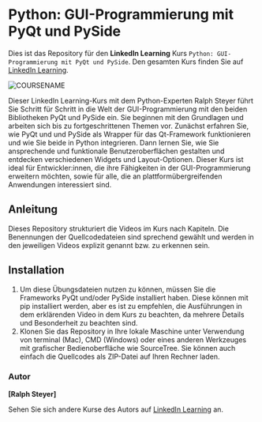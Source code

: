 # Python: GUI-Programmierung mit PyQt und PySide

Dies ist das Repository für den **LinkedIn Learning** Kurs `Python: GUI-Programmierung mit PyQt und PySide`. Den gesamten Kurs finden Sie auf [LinkedIn Learning][lil-course-url].

![COURSENAME][lil-thumbnail-url] 

Dieser LinkedIn Learning-Kurs mit dem Python-Experten Ralph Steyer führt Sie Schritt für Schritt in die Welt der GUI-Programmierung mit den beiden Bibliotheken PyQt und PySide ein. Sie beginnen mit den Grundlagen und arbeiten sich bis zu fortgeschrittenen Themen vor. Zunächst erfahren Sie, wie PyQt und und PySide als Wrapper für das Qt-Framework funktionieren und wie Sie beide in Python integrieren. Dann lernen Sie, wie Sie ansprechende und funktionale Benutzeroberflächen gestalten und entdecken verschiedenen Widgets und Layout-Optionen. Dieser Kurs ist ideal für Entwickler:innen, die ihre Fähigkeiten in der GUI-Programmierung erweitern möchten, sowie für alle, die an plattformübergreifenden Anwendungen interessiert sind.

## Anleitung

Dieses Repository strukturiert die Videos im Kurs nach Kapiteln. Die Benennungen der Quellcodedateien sind sprechend gewählt und werden in den jeweiligen Videos explizit genannt bzw. zu erkennen sein. 

## Installation

1. Um diese Übungsdateien nutzen zu können, müssen Sie die Frameworks PyQt und/oder PySide installiert haben. Diese können mit pip installiert werden, aber es ist zu empfehlen, die Ausführungen in dem erklärenden Video in dem Kurs zu beachten, da mehrere Details und Besonderheit zu beachten sind.
2. Klonen Sie das Repository in Ihre lokale Maschine unter Verwendung von terminal (Mac), CMD (Windows) oder eines anderen Werkzeuges mit grafischer Bedienoberfläche wie SourceTree. Sie können auch einfach die Quellcodes als ZIP-Datei auf Ihren Rechner laden.

### Autor

**[Ralph Steyer]**

Sehen Sie sich andere Kurse des Autors auf [LinkedIn Learning](https://www.linkedin.com/learning/instructors/ralph-steyer) an.

[0]: # (Replace these placeholder URLs with actual course URLs)
[lil-course-url]: https://www.linkedin.com
[lil-thumbnail-url]: https://media.licdn.com/dms/image/v2/D4D0DAQGQ3LVPMjFgtw/learning-public-crop_675_1200/B4DZoBj0tLIEAY-/0/1760962760327?e=2147483647&v=beta&t=uMDkk_R0yMqNLUG2haAFw83-QSW91kzSaEZkI3jJQQo

[1]: # (End of DE-Instruction ###############################################################################################)
